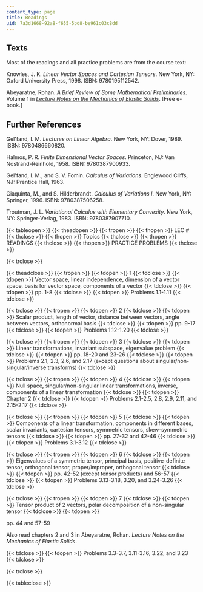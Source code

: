```yaml
---
content_type: page
title: Readings
uid: 7a3d1668-92a8-f655-5bd8-be961c03c8dd
---
```


Texts
-----

Most of the readings and all practice problems are from the course text:

Knowles, J. K. _Linear Vector Spaces and Cartesian Tensors_. New York, NY: Oxford University Press, 1998. ISBN: 9780195112542.

Abeyaratne, Rohan. _A Brief Review of Some Mathematical Preliminaries_. Volume 1 in _[Lecture Notes on the Mechanics of Elastic Solids](http://web.mit.edu/abeyaratne/lecture_notes.html)_. \[Free e-book.\]

Further References
------------------

Gel'fand, I. M. _Lectures on Linear Algebra_. New York, NY: Dover, 1989. ISBN: 9780486660820.

Halmos, P. R. _Finite Dimensional Vector Spaces_. Princeton, NJ: Van Nostrand-Reinhold, 1958. ISBN: 9780387900933.

Gel'fand, I. M., and S. V. Fomin. _Calculus of Variations_. Englewood Cliffs, NJ: Prentice Hall, 1963.

Giaquinta, M., and S. Hilderbrandt. _Calculus of Variations I_. New York, NY: Springer, 1996. ISBN: 9780387506258.

Troutman, J. L. _Variational Calculus with Elementary Convexity_. New York, NY: Springer-Verlag, 1983. ISBN: 9780387907710.

{{< tableopen >}}
{{< theadopen >}}
{{< tropen >}}
{{< thopen >}}
LEC #
{{< thclose >}}
{{< thopen >}}
Topics
{{< thclose >}}
{{< thopen >}}
READINGS
{{< thclose >}}
{{< thopen >}}
PRACTICE PROBLEMS
{{< thclose >}}

{{< trclose >}}

{{< theadclose >}}
{{< tropen >}}
{{< tdopen >}}
1
{{< tdclose >}}
{{< tdopen >}}
Vector space, linear independence, dimension of a vector space, basis for vector space, components of a vector
{{< tdclose >}}
{{< tdopen >}}
pp. 1-8
{{< tdclose >}}
{{< tdopen >}}
Problems 1.1-1.11
{{< tdclose >}}

{{< trclose >}}
{{< tropen >}}
{{< tdopen >}}
2
{{< tdclose >}}
{{< tdopen >}}
Scalar product, length of vector, distance between vectors, angle between vectors, orthonormal basis
{{< tdclose >}}
{{< tdopen >}}
pp. 9-17
{{< tdclose >}}
{{< tdopen >}}
Problems 1.12-1.20
{{< tdclose >}}

{{< trclose >}}
{{< tropen >}}
{{< tdopen >}}
3
{{< tdclose >}}
{{< tdopen >}}
Linear transformations, invariant subspace, eigenvalue problem
{{< tdclose >}}
{{< tdopen >}}
pp. 18-20 and 23-26
{{< tdclose >}}
{{< tdopen >}}
Problems 2.1, 2.3, 2.6, and 2.17 (except questions about singular/non-singular/inverse transforms)
{{< tdclose >}}

{{< trclose >}}
{{< tropen >}}
{{< tdopen >}}
4
{{< tdclose >}}
{{< tdopen >}}
Null space, singular/non-singular linear transformations, inverse, components of a linear transformation
{{< tdclose >}}
{{< tdopen >}}
Chapter 2
{{< tdclose >}}
{{< tdopen >}}
Problems 2.1-2.5, 2.8, 2.9, 2.11, and 2.15-2.17
{{< tdclose >}}

{{< trclose >}}
{{< tropen >}}
{{< tdopen >}}
5
{{< tdclose >}}
{{< tdopen >}}
Components of a linear transformation, components in different bases, scalar invariants, cartesian tensors, symmetric tensors, skew-symmetric tensors
{{< tdclose >}}
{{< tdopen >}}
pp. 27-32 and 42-46
{{< tdclose >}}
{{< tdopen >}}
Problems 3.1-3.12
{{< tdclose >}}

{{< trclose >}}
{{< tropen >}}
{{< tdopen >}}
6
{{< tdclose >}}
{{< tdopen >}}
Eigenvalues of a symmetric tensor, principal basis, positive-definite tensor, orthogonal tensor, proper/improper, orthogonal tensor
{{< tdclose >}}
{{< tdopen >}}
pp. 42-52 (except tensor products) and 56-57
{{< tdclose >}}
{{< tdopen >}}
Problems 3.13-3.18, 3.20, and 3.24-3.26
{{< tdclose >}}

{{< trclose >}}
{{< tropen >}}
{{< tdopen >}}
7
{{< tdclose >}}
{{< tdopen >}}
Tensor product of 2 vectors, polar decomposition of a non-singular tensor
{{< tdclose >}}
{{< tdopen >}}


pp. 44 and 57-59

Also read chapters 2 and 3 in Abeyaratne, Rohan. _Lecture Notes on the Mechanics of Elastic Solids_.


{{< tdclose >}}
{{< tdopen >}}
Problems 3.3-3.7, 3.11-3.16, 3.22, and 3.23
{{< tdclose >}}

{{< trclose >}}

{{< tableclose >}}